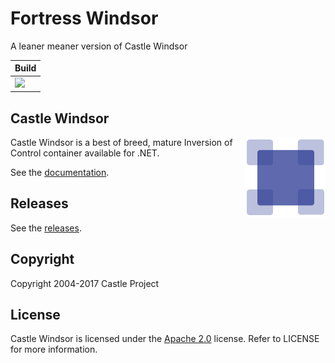 # Fortress Windsor

A leaner meaner version of Castle Windsor


| Build |
|---------|
| <a href= "https://ci.appveyor.com/project/fir3pho3nixx/fortress.windsor"><img src="https://ci.appveyor.com/api/projects/status/tbi049b1y5fbjnt8/branch/master?svg=true" /></a> |


## Castle Windsor

<img align="right" src="docs/images/windsor-logo.png">

Castle Windsor is a best of breed, mature Inversion of Control container available for .NET.

See the [documentation](docs/README.md).

## Releases

See the [releases](https://github.com/castleproject/Windsor/releases).

## Copyright

Copyright 2004-2017 Castle Project

## License

Castle Windsor is licensed under the [Apache 2.0](http://opensource.org/licenses/Apache-2.0) license. Refer to LICENSE for more information.
